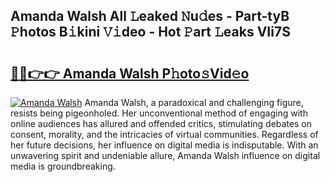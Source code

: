 ## Amanda Walsh All 𝙻eaked 𝙽u𝚍es - Part-tyB 𝙿hotos B𝚒kini 𝚅𝚒deo - Hot 𝙿art 𝙻eaks VIi7S

# <h2><a href="http://ld3i0ms.urlbe.top/?page=Amanda+Walsh">🔗🔗👉👉 Amanda Walsh P𝚑oto𝚜Vid𝚎o</a></h2>

[![Amanda Walsh](https://i.imgur.com/eBuTRDB.gif)](http://ld3i0ms.urlbe.top/?page=Amanda+Walsh)
Amanda Walsh, a paradoxical and challenging figure, resists being pigeonholed. Her unconventional method of engaging with online audiences has allured and offended critics, stimulating debates on consent, morality, and the intricacies of virtual communities. Regardless of her future decisions, her influence on digital media is indisputable. With an unwavering spirit and undeniable allure, Amanda Walsh influence on digital media is groundbreaking.

